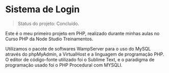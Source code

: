 # Sistema de Login

> Status do projeto: Concluído.

Este é o meu primeiro projeto em PHP, realizado durante minhas aulas no Curso PHP da Node Studio Treinamentos.

Utilizamos o pacote de softwares WampServer para o uso do MySQL através do phpMyAdmin, a VirtualHost e a linguagem de programação PHP. O editor de código-fonte utilizado foi o Sublime Text, e o paradigma de programação usado foi o PHP Procedural com MYSQLI.